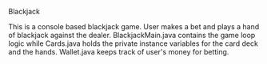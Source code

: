 Blackjack

This is a console based blackjack game. User makes a bet and plays a hand of blackjack against the dealer. BlackjackMain.java contains the game loop logic while Cards.java holds the private instance variables for the card deck and the hands. Wallet.java keeps track of user's money for betting.